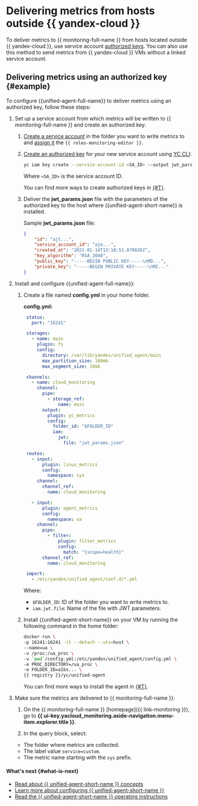 # Delivering metrics from hosts outside {{ yandex-cloud }}

To deliver metrics to {{ monitoring-full-name }} from hosts located outside {{ yandex-cloud }}, use service account [authorized keys](../../../iam/concepts/authorization/key.md). You can also use this method to send metrics from {{ yandex-cloud }} VMs without a linked service account.

## Delivering metrics using an authorized key {#example}

To configure {{unified-agent-full-name}} to deliver metrics using an authorized key, follow these steps:

1. Set up a service account from which metrics will be written to {{ monitoring-full-name }} and create an authorized key.

   1. [Create a service account](../../../iam/operations/sa/create.md) in the folder you want to write metrics to and [assign it](../../../iam/operations/sa/assign-role-for-sa.md) the `{{ roles-monitoring-editor }}`.

   1. [Create an authorized key](../../../iam/operations/authorized-key/create.md) for your new service account using [YC CLI](../../../cli/quickstart.md):

      ```bash
      yc iam key create --service-account-id <SA_ID> --output jwt_params.json
      ```

      Where `<SA_ID>` is the service account ID.

      You can find more ways to create authorized keys in [{#T}](../../../iam/operations/authorized-key/create.md).

   1. Deliver the **jwt_params.json** file with the parameters of the authorized key to the host where {{unified-agent-short-name}} is installed.

      Sample **jwt_params.json** file:
      ```json
      {
          "id": "ajt...",
          "service_account_id": "aje...",
          "created_at": "2021-01-14T13:18:51.070026Z",
          "key_algorithm": "RSA_2048",
          "public_key": "-----BEGIN PUBLIC KEY-----\nMD...",
          "private_key": "-----BEGIN PRIVATE KEY-----\nMI..."
      }
      ```

1. Install and configure {{unified-agent-full-name}}:

   1. Create a file named **config.yml** in your home folder.

      **config.yml:**
      ```yaml
       status:
         port: "16241"

       storages:
         - name: main
           plugin: fs
           config:
             directory: /var/lib/yandex/unified_agent/main
             max_partition_size: 100mb
             max_segment_size: 10mb

       channels:
         - name: cloud_monitoring
           channel:
             pipe:
               - storage_ref:
                   name: main
             output:
               plugin: yc_metrics
               config:
                 folder_id: "$FOLDER_ID"
                 iam:
                   jwt:
                     file: "jwt_params.json"

       routes:
         - input:
             plugin: linux_metrics
             config:
               namespace: sys
           channel:
             channel_ref:
               name: cloud_monitoring

         - input:
             plugin: agent_metrics
             config:
               namespace: ua
           channel:
             pipe:
               - filter:
                   plugin: filter_metrics
                   config:
                     match: "{scope=health}"
             channel_ref:
               name: cloud_monitoring

       import:
         - /etc/yandex/unified_agent/conf.d/*.yml
      ```

      Where:

      * `$FOLDER_ID`: ID of the folder you want to write metrics to.
      * `iam.jwt.file`: Name of the file with JWT parameters.

   1. Install {{unified-agent-short-name}} on your VM by running the following command in the home folder:

      ```bash
      docker run \
      -p 16241:16241 -it --detach --uts=host \
      --name=ua \
      -v /proc:/ua_proc \
      -v `pwd`/config.yml:/etc/yandex/unified_agent/config.yml \
      -e PROC_DIRECTORY=/ua_proc \
      -e FOLDER_ID=a1bs... \
      {{ registry }}/yc/unified-agent
      ```

      You can find more ways to install the agent in [{#T}](../../concepts/data-collection/unified-agent/installation.md).

1. Make sure the metrics are delivered to {{ monitoring-full-name }}:

   1. On the {{ monitoring-full-name }} [homepage]({{ link-monitoring }}), go to **{{ ui-key.yacloud_monitoring.aside-navigation.menu-item.explorer.title }}**.

   1. In the query block, select:
   - The folder where metrics are collected.
   - The label value `service=custom`.
   - The metric name starting with the `sys` prefix.

#### What's next {#what-is-next}

- [Read about {{ unified-agent-short-name }} concepts](../../concepts/data-collection/unified-agent/index.md)
- [Learn more about configuring {{ unified-agent-short-name }}](../../concepts/data-collection/unified-agent/configuration.md)
- [Read the {{ unified-agent-short-name }} operating instructions](../../concepts/data-collection/unified-agent/best-practices.md)
